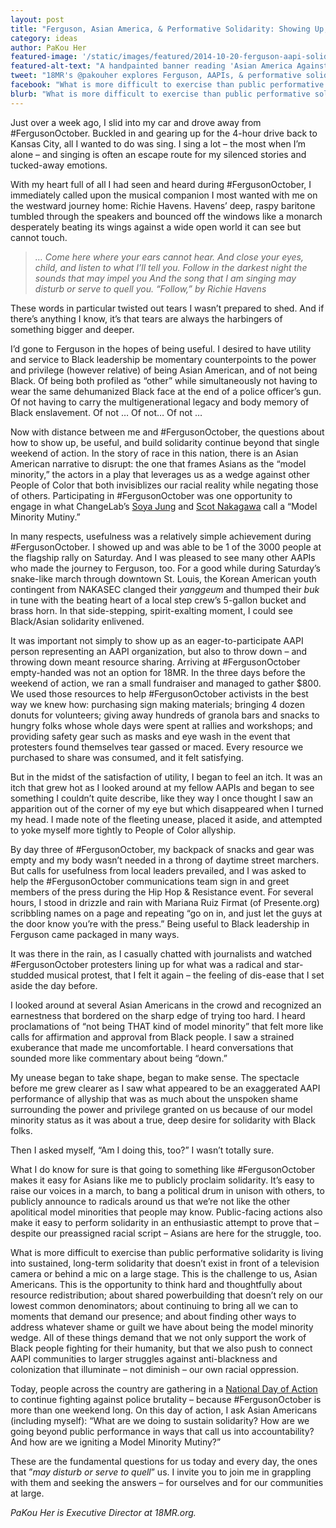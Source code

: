 ```yaml
---
layout: post
title: "Ferguson, Asian America, & Performative Solidarity: Showing Up, Staying Shown"
category: ideas
author: PaKou Her
featured-image: '/static/images/featured/2014-10-20-ferguson-aapi-solidarity.jpg'
featured-alt-text: "A handpainted banner reading 'Asian America Against Police Brutality NAKASEC KRC...' Part of the text is cut off by the cropping."
tweet: "18MR's @pakouher explores Ferguson, AAPIs, & performative solidarity"
facebook: "What is more difficult to exercise than public performative solidarity is living into sustained, long-term solidarity that doesn’t exist in front of a television camera or behind a mic on a large stage. This is the challenge."
blurb: "What is more difficult to exercise than public performative solidarity is living into sustained, long-term solidarity that doesn’t exist in front of a television camera or behind a mic on a large stage. This is the challenge to us, Asian Americans. This is the opportunity to think hard and thoughtfully about resource redistribution; about shared powerbuilding that doesn’t rely on our lowest common denominators; about continuing to bring all we can to moments that demand our presence; and about finding other ways to address whatever shame or guilt we have about being the model minority wedge."
---
```


Just over a week ago, I slid into my car and drove away from #FergusonOctober. Buckled in and gearing up for the 4-hour drive back to Kansas City, all I wanted to do was sing. I sing a lot – the most when I’m alone – and singing is often an escape route for my silenced stories and tucked-away emotions.

With my heart full of all I had seen and heard during #FergusonOctober, I immediately called upon the musical companion I most wanted with me on the westward journey home: Richie Havens. Havens’ deep, raspy baritone tumbled through the speakers and bounced off the windows like a monarch desperately beating its wings against a wide open world it can see but cannot touch.

> _… Come here where your ears cannot hear.
> And close your eyes, child, and listen to what I’ll tell you. 
> Follow in the darkest night the sounds that may impel you
> And the song that I am singing may disturb or serve to quell you. 
> “Follow,” by Richie Havens_

These words in particular twisted out tears I wasn’t prepared to shed. And if there’s anything I know, it’s that tears are always the harbingers of something bigger and deeper.

I’d gone to Ferguson in the hopes of being useful. I desired to have utility and service to Black leadership be momentary counterpoints to the power and privilege (however relative) of being Asian American, and of not being Black. Of being both profiled as “other” while simultaneously not having to wear the same dehumanized Black face at the end of a police officer’s gun. Of not having to carry the multigenerational legacy and body memory of Black enslavement. Of not … Of not… Of not …

Now with distance between me and #FergusonOctober, the questions about how to show up, be useful, and build solidarity continue beyond that single weekend of action. In the story of race in this nation, there is an Asian American narrative to disrupt: the one that frames Asians as the “model minority,” the actors in a play that leverages us as a wedge against other People of Color that both invisiblizes our racial reality while negating those of others. Participating in #FergusonOctober was one opportunity to engage in what ChangeLab’s [Soya Jung](http://www.racefiles.com/2014/10/13/model-minority-mutiny/) and [Scot Nakagawa](http://www.racefiles.com/2014/10/10/calling-for-a-model-minority-mutiny-fergusonoctober/) call a “Model Minority Mutiny.”

In many respects, usefulness was a relatively simple achievement during #FergusonOctober. I showed up and was able to be 1 of the 3000 people at the flagship rally on Saturday. And I was pleased to see many other AAPIs who made the journey to Ferguson, too. For a good while during Saturday’s snake-like march through downtown St. Louis, the Korean American youth contingent from NAKASEC clanged their _yanggeum_ and thumped their _buk_ in tune with the beating heart of a local step crew’s 5-gallon bucket and brass horn. In that side-stepping, spirit-exalting moment, I could see Black/Asian solidarity enlivened.

It was important not simply to show up as an eager-to-participate AAPI person representing an AAPI organization, but also to throw down – and throwing down meant resource sharing. Arriving at #FergusonOctober empty-handed was not an option for 18MR. In the three days before the weekend of action, we ran a small fundraiser and managed to gather $800. We used those resources to help #FergusonOctober activists in the best way we knew how: purchasing sign making materials; bringing 4 dozen donuts for volunteers; giving away hundreds of granola bars and snacks to hungry folks whose whole days were spent at rallies and workshops; and providing safety gear such as masks and eye wash in the event that protesters found themselves tear gassed or maced. Every resource we purchased to share was consumed, and it felt satisfying.

But in the midst of the satisfaction of utility, I began to feel an itch. It was an itch that grew hot as I looked around at my fellow AAPIs and began to see something I couldn’t quite describe, like they way I once thought I saw an apparition out of the corner of my eye but which disappeared when I turned my head. I made note of the fleeting unease, placed it aside, and attempted to yoke myself more tightly to People of Color allyship.

By day three of #FergusonOctober, my backpack of snacks and gear was empty and my body wasn’t needed in a throng of daytime street marchers. But calls for usefulness from local leaders prevailed, and I was asked to help the #FergusonOctober communications team sign in and greet members of the press during the Hip Hop & Resistance event. For several hours, I stood in drizzle and rain with Mariana Ruiz Firmat (of Presente.org) scribbling names on a page and repeating “go on in, and just let the guys at the door know you’re with the press.” Being useful to Black leadership in Ferguson came packaged in many ways.

It was there in the rain, as I casually chatted with journalists and watched #FergusonOctober protesters lining up for what was a radical and star-studded musical protest, that I felt it again – the feeling of dis-ease that I set aside the day before.

I looked around at several Asian Americans in the crowd and recognized an earnestness that bordered on the sharp edge of trying too hard. I heard proclamations of “not being THAT kind of model minority” that felt more like calls for affirmation and approval from Black people. I saw a strained exuberance that made me uncomfortable. I heard conversations that sounded more like commentary about being “down.”

My unease began to take shape, began to make sense. The spectacle before me grew clearer as I saw what appeared to be an exaggerated AAPI performance of allyship that was as much about the unspoken shame surrounding the power and privilege granted on us because of our model minority status as it was about a true, deep desire for solidarity with Black folks.

Then I asked myself, “Am I doing this, too?” I wasn’t totally sure.

What I do know for sure is that going to something like #FergusonOctober makes it easy for Asians like me to publicly proclaim solidarity. It’s easy to raise our voices in a march, to bang a political drum in unison with others, to publicly announce to radicals around us that we’re not like the other apolitical model minorities that people may know. Public-facing actions also make it easy to perform solidarity in an enthusiastic attempt to prove that – despite our preassigned racial script – Asians are here for the struggle, too.

What is more difficult to exercise than public performative solidarity is living into sustained, long-term solidarity that doesn’t exist in front of a television camera or behind a mic on a large stage. This is the challenge to us, Asian Americans. This is the opportunity to think hard and thoughtfully about resource redistribution; about shared powerbuilding that doesn’t rely on our lowest common denominators; about continuing to bring all we can to moments that demand our presence; and about finding other ways to address whatever shame or guilt we have about being the model minority wedge. All of these things demand that we not only support the work of Black people fighting for their humanity, but that we also push to connect AAPI communities to larger struggles against anti-blackness and colonization that illuminate – not diminish – our own racial oppression.

Today, people across the country are gathering in a [National Day of Action](http://fergusonoctober.com/) to continue fighting against police brutality – because #FergusonOctober is more than one weekend long. On this day of action, I ask Asian Americans (including myself): “What are we doing to sustain solidarity? How are we going beyond public performance in ways that call us into accountability? And how are we igniting a Model Minority Mutiny?”

These are the fundamental questions for us today and every day, the ones that ”_may disturb or serve to quell_” us. I invite you to join me in grappling with them and seeking the answers – for ourselves and for our communities at large.

_PaKou Her is Executive Director at 18MR.org._